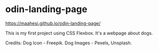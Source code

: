 # odin-landing-page
https://maahesi.github.io/odin-landing-page/

This is my first project using CSS Flexbox.
It's a webpage about dogs.

Credits: 
Dog Icon - Freepik.
Dog Images - Pexels, Unsplash.
